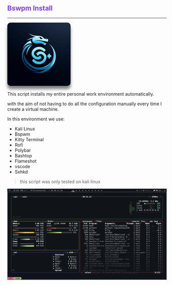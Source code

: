 ## <span style="color: #7E3BF7FF">Bswpm Install</span>

---

<style>
  .imagen-sombra {
    width: 200px; /* Ancho deseado */
    height: auto; /* Altura automática para mantener la proporción */
    border-radius: 10px; /* Ajusta el radio de borde según lo desees */
    box-shadow: 0px 10px 10px rgba(0, 0, 0, 0.5); /* Sombra en la parte inferior */   
  }
</style>
              
<img class="imagen-sombra" src="/img/bspwm.webp">

This script installs my entire personal work environment automatically.

with the aim of not having to do all the configuration manually every time I create a virtual machine.

In this environment we use:

- Kali Linux
- Bspwm
- Kitty Terminal
- Rofi
- Polybar 
- Bashtop
- Flameshot
- vscode
- Sxhkd

> this script was only tested on kali linux

<img src="/img/main.png">